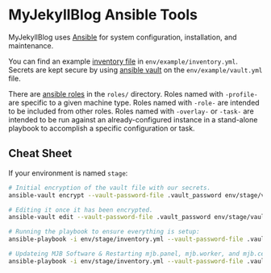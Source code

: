 # MyJekyllBlog Ansible Tools

MyJekyllBlog uses [Ansible]() for system configuration, installation, and maintenance.

You can find an example [inventory file](https://docs.ansible.com/ansible/latest/inventory_guide/intro_inventory.html) in `env/example/inventory.yml`.  Secrets are kept secure by using [ansible vault](https://docs.ansible.com/ansible/latest/vault_guide/index.html) on the `env/example/vault.yml` file.

There are [ansible roles](https://docs.ansible.com/ansible/latest/playbook_guide/playbooks_reuse_roles.html) in the `roles/` directory.  Roles named with `-profile-` are specific to a given machine type. Roles named with `-role-` are intended to be included from other roles. Roles named with `-overlay-` or `-task-` are intended to be run against an already-configured instance in a stand-alone playbook to accomplish a specific configuration or task.

## Cheat Sheet

If your environment is named `stage`:

```bash
# Initial encryption of the vault file with our secrets.
ansible-vault encrypt --vault-password-file .vault_password env/stage/vault.yml

# Editing it once it has been encrypted.
ansible-vault edit --vault-password-file .vault_password env/stage/vault.yml

# Running the playbook to ensure everything is setup:
ansible-playbook -i env/stage/inventory.yml --vault-password-file .vault_password -e @env/stage/vault.yml site.yml

# Updateing MJB Software & Restarting mjb.panel, mjb.worker, and mjb.certbot
ansible-playbook -i env/stage/inventory.yml --vault-password-file .vault_password -e @env/stage/vault.yml update-software.yml
```


